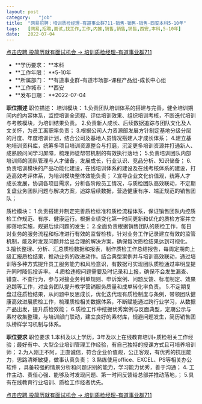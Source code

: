 ```yaml
---
layout:	post
category:	"job"
title:	"网易招聘：培训质检经理-有道事业群711-销售-销售-销售-西安本科5-10年"
tags:	[网易,招聘,面试,找工作,工作,内推,销售,销售,销售,西安,本科,5-10年]
date:	2022-07-04
---
```


[点击应聘 投简历就有面试机会 -> 培训质检经理-有道事业群711](http://mobile.bole.netease.com/bole/boleDetail?id=40229&employeeId=346f03c3cda5f04c&key=all)



- **学历要求： **本科
- **工作年限： **5-10年
- **所属部门： **有道事业群-有道市场部-课程产品组-成长中心组
- **工作城市： **西安
- **发布日期： **2022-07-04



**职位描述**
职位描述：
培训模块：
1.负责团队培训体系的搭建与完善，健全培训期间内的内容体系，监控培训全流程、评估培训效果、组织培训考核，不断迭代培训与考核模块，为培训结果负责。
2.负责新人成长、后续数据追踪与团队文化及人文关怀，为员工离职率负责；
3.根据公司人力资源部发展方针制定基地分级分层的月度、年度培训计划，结合公司及基地人员情况搭建人才成长体系；
4.建立基地培训资料库，统筹多项目培训资源整合与打磨，沉淀更多培训资源并打通新人、成熟顾问间学习屏障，梳理师徒帮带机制的有效执行落地；
5.负责培训团队内部培训师的团队管理与人才储备，发展成长，行业认识、竞品分析、知识储备；
6.负责培训模块的产品功能化建设，在线培训体系的建设及在线考核体系的建设，打造高效考评体系，为培训模块整体效能负责；
7.宣导企业文化价值观，统筹人才成长发展，协调各项目需求，分析各阶段员工情况，与质检团队高效联动，不定期复盘业务团队问题与解决方案，追踪后续数据，营造健康有序、端正规范的销售团队；

质检模块：
1.负责搭建并制定完善质检标准和质检流程体系，保证销售团队内控质检工作规范、有序、健康运行。根据业绩变化第一时间更新和优化的质检方案并立即落地实施，规避后续问题的发生；
2.全面负责根据销售团队的质检工作，每日对业务的服务流程和标准进行有效的监督检核，针对业务工作记录建立有效的监管机制，能及时发现问题并给出合理的解决方案，确保每次质检结果达到可视化。
3.擅长整理、分析、汇总质检数据和报表，制作质检工作总结报告，每周定期向上级汇报质检结果，推动业务的改进动作。结合典型案例并与培训高效联动，通过培训等多种方式提升员工服务能力和风险意识，有数据可实现团队质检通过率明显提升同时降低投诉率。
4.质检违规问题需要及时记录和上报，确保不会发生漏查、错查、不查行为，参与对接业务判单规则、申诉案例、问题反馈、标准制定、效果追踪等工作，对业务团队提升教学营销服务质量和成单转化率负责。
5.不定期复盘过往质检结果，从问题中反思成长，优化迭代现有质检制度与条例，带领团队健康高效进展质检工作，梳理质检相关数据体系，不断赋能通过跨行业学习，从数据产品出发，提升质检效能；
6.质检工作中挖掘优秀案例与反面典型，定期公示与素材收集整理，与培训部门联动，建立良好的素材库，规避问题发生，简历销售团队榜样学习机制与体系。



**职位要求**
职位要求
1.本科及以上学历，3年及以上在线教育培训+质检相关工作经验；最好有中、大型企业培训管理工作经验，有自己独特的授课方式且可培养培训师；
2.为人刚正不阿，正直诚信，符合企业价值观，公正客观，有优秀的抗压能力，思路清晰敏捷，做事认真负责；
3.熟练使用office、EXCEL、PS等相关办公软件 ，具备较强的情景分析和问题识别的能力，学习能力优秀，善于沟通；
4. 工作主动、责任心强、能够及时发现问题、第一时间反馈给总部并推动落地，；
5.具有在线教育行业培训、质检工作经者优先。



[点击应聘 投简历就有面试机会 -> 培训质检经理-有道事业群711](http://mobile.bole.netease.com/bole/boleDetail?id=40229&employeeId=346f03c3cda5f04c&key=all)